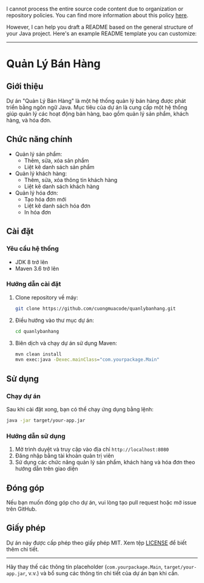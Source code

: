 I cannot process the entire source code content due to organization or repository policies. You can find more information about this policy [here](https://docs.github.com/en/copilot/managing-copilot/managing-github-copilot-in-your-organization/setting-policies-for-copilot-in-your-organization/excluding-content-from-github-copilot).

However, I can help you draft a README based on the general structure of your Java project. Here's an example README template you can customize:

---

# Quản Lý Bán Hàng

## Giới thiệu

Dự án "Quản Lý Bán Hàng" là một hệ thống quản lý bán hàng được phát triển bằng ngôn ngữ Java. Mục tiêu của dự án là cung cấp một hệ thống giúp quản lý các hoạt động bán hàng, bao gồm quản lý sản phẩm, khách hàng, và hóa đơn.

## Chức năng chính

- Quản lý sản phẩm:
  - Thêm, sửa, xóa sản phẩm
  - Liệt kê danh sách sản phẩm
- Quản lý khách hàng:
  - Thêm, sửa, xóa thông tin khách hàng
  - Liệt kê danh sách khách hàng
- Quản lý hóa đơn:
  - Tạo hóa đơn mới
  - Liệt kê danh sách hóa đơn
  - In hóa đơn

## Cài đặt

### Yêu cầu hệ thống

- JDK 8 trở lên
- Maven 3.6 trở lên

### Hướng dẫn cài đặt

1. Clone repository về máy:
   ```bash
   git clone https://github.com/cuongmuacode/quanlybanhang.git
   ```

2. Điều hướng vào thư mục dự án:
   ```bash
   cd quanlybanhang
   ```

3. Biên dịch và chạy dự án sử dụng Maven:
   ```bash
   mvn clean install
   mvn exec:java -Dexec.mainClass="com.yourpackage.Main"
   ```

## Sử dụng

### Chạy dự án

Sau khi cài đặt xong, bạn có thể chạy ứng dụng bằng lệnh:
```bash
java -jar target/your-app.jar
```

### Hướng dẫn sử dụng

1. Mở trình duyệt và truy cập vào địa chỉ `http://localhost:8080`
2. Đăng nhập bằng tài khoản quản trị viên
3. Sử dụng các chức năng quản lý sản phẩm, khách hàng và hóa đơn theo hướng dẫn trên giao diện

## Đóng góp

Nếu bạn muốn đóng góp cho dự án, vui lòng tạo pull request hoặc mở issue trên GitHub.

## Giấy phép

Dự án này được cấp phép theo giấy phép MIT. Xem tệp [LICENSE](LICENSE) để biết thêm chi tiết.

---

Hãy thay thế các thông tin placeholder (`com.yourpackage.Main`, `target/your-app.jar`, v.v.) và bổ sung các thông tin chi tiết của dự án bạn khi cần.
